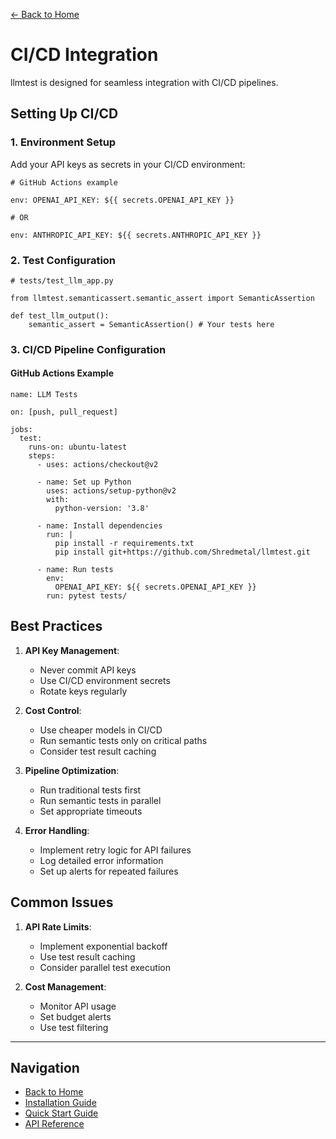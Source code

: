 [← Back to Home](../index.md)

# CI/CD Integration

llmtest is designed for seamless integration with CI/CD pipelines.

## Setting Up CI/CD

### 1. Environment Setup
Add your API keys as secrets in your CI/CD environment:

```
# GitHub Actions example

env: OPENAI_API_KEY: ${{ secrets.OPENAI_API_KEY }}

# OR

env: ANTHROPIC_API_KEY: ${{ secrets.ANTHROPIC_API_KEY }}
```

### 2. Test Configuration

```
# tests/test_llm_app.py

from llmtest.semanticassert.semantic_assert import SemanticAssertion

def test_llm_output(): 
    semantic_assert = SemanticAssertion() # Your tests here
```


### 3. CI/CD Pipeline Configuration

#### GitHub Actions Example

```
name: LLM Tests

on: [push, pull_request]

jobs:
  test:
    runs-on: ubuntu-latest
    steps:
      - uses: actions/checkout@v2
      
      - name: Set up Python
        uses: actions/setup-python@v2
        with:
          python-version: '3.8'
          
      - name: Install dependencies
        run: |
          pip install -r requirements.txt
          pip install git+https://github.com/Shredmetal/llmtest.git
          
      - name: Run tests
        env:
          OPENAI_API_KEY: ${{ secrets.OPENAI_API_KEY }}
        run: pytest tests/
```


## Best Practices

1. **API Key Management**:
    - Never commit API keys
    - Use CI/CD environment secrets
    - Rotate keys regularly

2. **Cost Control**:
    - Use cheaper models in CI/CD
    - Run semantic tests only on critical paths
    - Consider test result caching

3. **Pipeline Optimization**:
    - Run traditional tests first
    - Run semantic tests in parallel
    - Set appropriate timeouts

4. **Error Handling**:
    - Implement retry logic for API failures
    - Log detailed error information
    - Set up alerts for repeated failures

## Common Issues

1. **API Rate Limits**:
    - Implement exponential backoff
    - Use test result caching
    - Consider parallel test execution

2. **Cost Management**:
    - Monitor API usage
    - Set budget alerts
    - Use test filtering

---
## Navigation

- [Back to Home](../index.md)
- [Installation Guide](../getting-started/installation.md)
- [Quick Start Guide](../getting-started/quickstart.md)
- [API Reference](../api/semantic-assertion.md)
